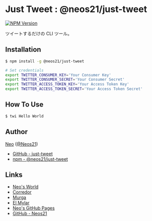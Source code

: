 # Just Tweet : @neos21/just-tweet

[![NPM Version](https://img.shields.io/npm/v/@neos21/just-tweet.svg)](https://www.npmjs.com/package/@neos21/just-tweet)

ツイートするだけの CLI ツール。


## Installation

```sh
$ npm install -g @neos21/just-tweet

# Set credentials
export TWITTER_CONSUMER_KEY='Your Consumer Key'
export TWITTER_CONSUMER_SECRET='Your Consumer Secret'
export TWITTER_ACCESS_TOKEN_KEY='Your Access Token Key'
export TWITTER_ACCESS_TOKEN_SECRET='Your Access Token Secret'
```


## How To Use

```sh
$ twi Hello World
```


## Author

[Neo](http://neo.s21.xrea.com/) ([@Neos21](https://twitter.com/Neos21))

- [GitHub - just-tweet](https://github.com/Neos21/just-tweet)
- [npm - @neos21/just-tweet](https://www.npmjs.com/package/@neos21/just-tweet)


## Links

- [Neo's World](http://neo.s21.xrea.com/)
- [Corredor](http://neos21.hatenablog.com/)
- [Murga](http://neos21.hatenablog.jp/)
- [El Mylar](http://neos21.hateblo.jp/)
- [Neo's GitHub Pages](https://neos21.github.io/)
- [GitHub - Neos21](https://github.com/Neos21/)
